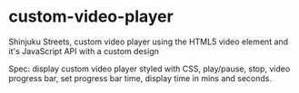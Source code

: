 # custom-video-player
Shinjuku Streets, custom video player using the HTML5 video element and it's JavaScript API with a custom design

Spec: display custom video player styled with CSS, play/pause, stop, video progress bar, set progress bar time, display time in mins and seconds.
